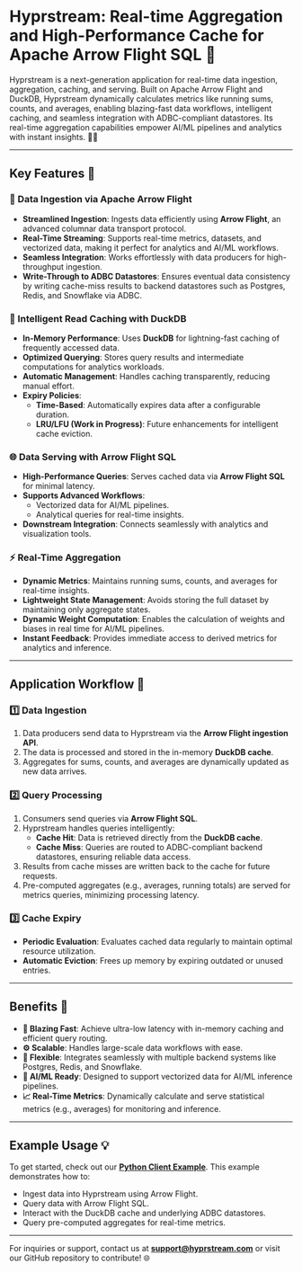 # Hyprstream: Real-time Aggregation and High-Performance Cache for Apache Arrow Flight SQL 🚀

Hyprstream is a next-generation application for real-time data ingestion, aggregation, caching, and serving. Built on Apache Arrow Flight and DuckDB, Hyprstream dynamically calculates metrics like running sums, counts, and averages, enabling blazing-fast data workflows, intelligent caching, and seamless integration with ADBC-compliant datastores. Its real-time aggregation capabilities empower AI/ML pipelines and analytics with instant insights. 💾✨

---

## Key Features 🎯

### 🔄 Data Ingestion via Apache Arrow Flight

- **Streamlined Ingestion**: Ingests data efficiently using **Arrow Flight**, an advanced columnar data transport protocol.
- **Real-Time Streaming**: Supports real-time metrics, datasets, and vectorized data, making it perfect for analytics and AI/ML workflows.
- **Seamless Integration**: Works effortlessly with data producers for high-throughput ingestion.
- **Write-Through to ADBC Datastores**: Ensures eventual data consistency by writing cache-miss results to backend datastores such as Postgres, Redis, and Snowflake via ADBC.

### 🧠 Intelligent Read Caching with DuckDB

- **In-Memory Performance**: Uses **DuckDB** for lightning-fast caching of frequently accessed data.
- **Optimized Querying**: Stores query results and intermediate computations for analytics workloads.
- **Automatic Management**: Handles caching transparently, reducing manual effort.
- **Expiry Policies**:
  - **Time-Based**: Automatically expires data after a configurable duration.
  - **LRU/LFU (Work in Progress)**: Future enhancements for intelligent cache eviction.

### 🌐 Data Serving with Arrow Flight SQL

- **High-Performance Queries**: Serves cached data via **Arrow Flight SQL** for minimal latency.
- **Supports Advanced Workflows**:
  - Vectorized data for AI/ML pipelines.
  - Analytical queries for real-time insights.
- **Downstream Integration**: Connects seamlessly with analytics and visualization tools.

### ⚡ Real-Time Aggregation
- **Dynamic Metrics**: Maintains running sums, counts, and averages for real-time insights.
- **Lightweight State Management**: Avoids storing the full dataset by maintaining only aggregate states.
- **Dynamic Weight Computation**: Enables the calculation of weights and biases in real time for AI/ML pipelines.
- **Instant Feedback**: Provides immediate access to derived metrics for analytics and inference.

---

## Application Workflow 🔧

### 1️⃣ Data Ingestion

1. Data producers send data to Hyprstream via the **Arrow Flight ingestion API**.
2. The data is processed and stored in the in-memory **DuckDB cache**.
3. Aggregates for sums, counts, and averages are dynamically updated as new data arrives.

### 2️⃣ Query Processing

1. Consumers send queries via **Arrow Flight SQL**.
2. Hyprstream handles queries intelligently:
   - **Cache Hit**: Data is retrieved directly from the **DuckDB cache**.
   - **Cache Miss**: Queries are routed to ADBC-compliant backend datastores, ensuring reliable data access.
3. Results from cache misses are written back to the cache for future requests.
4. Pre-computed aggregates (e.g., averages, running totals) are served for metrics queries, minimizing processing latency.

### 3️⃣ Cache Expiry

- **Periodic Evaluation**: Evaluates cached data regularly to maintain optimal resource utilization.
- **Automatic Eviction**: Frees up memory by expiring outdated or unused entries.

---

## Benefits 🌟

- **🚀 Blazing Fast**: Achieve ultra-low latency with in-memory caching and efficient query routing.
- **⚙️ Scalable**: Handles large-scale data workflows with ease.
- **🔗 Flexible**: Integrates seamlessly with multiple backend systems like Postgres, Redis, and Snowflake.
- **🤖 AI/ML Ready**: Designed to support vectorized data for AI/ML inference pipelines.
- **📈 Real-Time Metrics**: Dynamically calculate and serve statistical metrics (e.g., averages) for monitoring and inference.

---

## Example Usage 💡

To get started, check out our **[Python Client Example](examples/client/python)**. This example demonstrates how to:

- Ingest data into Hyprstream using Arrow Flight.
- Query data with Arrow Flight SQL.
- Interact with the DuckDB cache and underlying ADBC datastores.
- Query pre-computed aggregates for real-time metrics.

---

For inquiries or support, contact us at **[support@hyprstream.com](mailto:support@hyprstream.com)** or visit our GitHub repository to contribute! 🌐